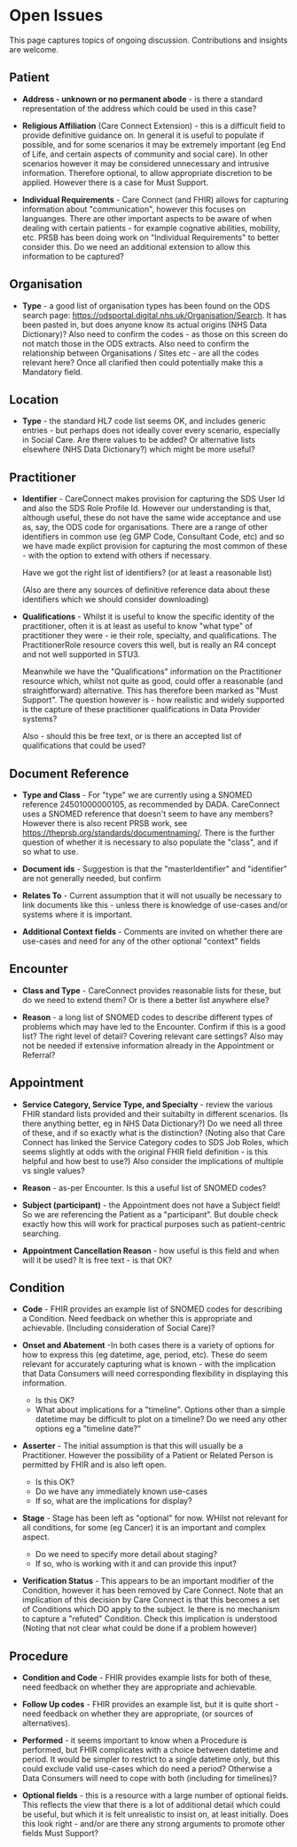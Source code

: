 # **Open Issues**

This page captures topics of ongoing discussion. Contributions and insights are welcome.

## **Patient**
 - **Address - unknown or no permanent abode** - is there a standard representation of the address which could be used in this case?
 - **Religious Affiliation** (Care Connect Extension) - this is a difficult field to provide definitive guidance on. In general it is useful to populate if possible, and for some scenarios it may be extremely important (eg End of Life, and certain aspects of community and social care). In other scenarios however it may be considered unnecessary and intrusive information. Therefore optional, to allow appropriate discretion to be applied. However there is a case for Must Support.

  - **Individual Requirements** - Care Connect (and FHIR) allows for capturing information about "communication", however this focuses on languanges. There are other important aspects to be aware of when dealing with certain patients - for example cognative abilities, mobility, etc. PRSB has been doing work on "Individual Requirements" to better consider this. Do we need an additional extension to allow this information to be captured?

## **Organisation**
 - **Type** - a good list of organisation types has been found on the ODS search page: <https://odsportal.digital.nhs.uk/Organisation/Search>. It has been pasted in, but does anyone know its actual origins (NHS Data Dictionary)? Also need to confirm the codes - as those on this screen do not match those in the ODS extracts. Also need to confirm the relationship between Organisations / Sites etc - are all the codes relevant here? Once all clarified then could potentially make this a Mandatory field.


## **Location**
 - **Type** - the standard HL7 code list seems OK, and includes generic entries - but perhaps does not ideally cover every scenario, especially in Social Care. Are there values to be added? Or alternative lists elsewhere (NHS Data Dictionary?) which might be more useful?


## **Practitioner**
 - **Identifier** - CareConnect makes provision for capturing the SDS User Id and also the SDS Role Profile Id. However our understanding is that, although useful, these do not have the same wide acceptance and use as, say, the ODS code for organisations. There are a range of other identifiers in common use (eg GMP Code, Consultant Code, etc) and so we have made explict provision for capturing the most common of these - with the option to extend with others if necessary. 

   Have we got the right list of identifiers? (or at least a reasonable list)

   (Also are there any sources of definitive reference data about these identifiers which we should consider downloading)

 - **Qualifications** - Whilst it is useful to know the specific identity of the practitioner, often it is at least as useful to know "what type" of practitioner they were - ie their role, specialty, and qualifications. The PractitionerRole resource covers this well, but is really an R4 concept and not well supported in STU3. 
 
   Meanwhile we have the "Qualifications" information on the Practitioner resource which, whilst not quite as good, could offer a reasonable (and straightforward) alternative. This has therefore been marked as "Must Support". The question however is - how realistic and widely supported is the capture of these practitioner qualifications in Data Provider systems?

   Also - should this be free text, or is there an accepted list of qualifications that could be used?


## **Document Reference**
 - **Type and Class** - For "type" we are currently using a SNOMED reference 24501000000105, as recommended by DADA. CareConnect uses a SNOMED reference that doesn't seem to have any members? However there is also recent PRSB work, see <https://theprsb.org/standards/documentnaming/>. There is the further question of whether it is necessary to also populate the "class", and if so what to use.

 - **Document ids** - Suggestion is that the "masterIdentifier" and "identifier" are not generally needed, but confirm

 - **Relates To** - Current assumption that it will not usually be necessary to link documents like this - unless there is knowledge of use-cases and/or systems where it is important.

 - **Additional Context fields** - Comments are invited on whether there are use-cases and need for any of the other optional "context" fields


## **Encounter**
 - **Class and Type** - CareConnect provides reasonable lists for these, but do we need to extend them? Or is there a better list anywhere else?

 - **Reason** -  a long list of SNOMED codes to describe different types of problems which may have led to the Encounter. Confirm if this is a good list? The right level of detail? Covering relevant care settings? Also may not be needed if extensive information already in the Appointment or Referral?


## **Appointment**
 - **Service Category, Service Type, and Specialty** - review the various FHIR standard lists provided and their suitabilty in different scenarios. (Is there anything better, eg in NHS Data Dictionary?) Do we need all three of these, and if so exactly what is the distinction? (Noting also that Care Connect has linked the Service Category codes to SDS Job Roles, which seems slightly at odds with the original FHIR field definition - is this helpful and how best to use?) Also consider the implications of multiple vs single values?

  - **Reason** -  as-per Encounter. Is this a useful list of SNOMED codes?

 - **Subject (participant)** - the Appointment does not have a Subject field! So we are referencing the Patient as a "participant". But double check exactly how this will work for practical purposes such as patient-centric searching.

  - **Appointment Cancellation Reason** - how useful is this field and when will it be used? It is free text - is that OK?
 
  
## **Condition**

 - **Code** - FHIR provides an example list of SNOMED codes for describing a Condition. Need feedback on whether this is appropriate and achievable. (Including consideration of Social Care)?

 - **Onset and Abatement** -In both cases there is a variety of options for how to express this (eg datetime, age, period, etc). These do seem relevant for accurately capturing what is known - with the implication that Data Consumers will need corresponding flexibility in displaying this information.
   - Is this OK?
   - What about implications for a "timeline". Options other than a simple datetime may be difficult to plot on a timeline? Do we need any other options eg a "timeline date?"

 -  **Asserter** - The initial assumption is that this will usually be a Practitioner. However the possibility of a Patient or Related Person is permitted by FHIR and is also left open.
     - Is this OK?
     - Do we have any immediately known use-cases
     - If so, what are the implications for display?

  - **Stage** - Stage has been left as "optional" for now. WHilst not relevant for all conditions, for some (eg Cancer) it is an important and complex aspect.
     - Do we need to specify more detail about staging?
     - If so, who is working with it and can provide this input?


- **Verification Status** - This appears to be an important modifier of the Condition, however it has been removed by Care Connect. Note that an implication of this decision by Care Connect is that this becomes a set of Conditions which DO apply to the subject. Ie there is no mechanism to capture a "refuted" Condition. Check this implication is understood (Noting that not clear what could be done if a problem however)


## **Procedure**

 - **Condition and Code** - FHIR provides example lists for both of these, need feedback on whether they are appropriate and achievable. 

  - **Follow Up codes** - FHIR provides an example list, but it is quite short - need feedback on whether they are appropriate, (or sources of alternatives). 
 
 - **Performed** - it seems important to know when a Procedure is performed, but FHIR complicates with a choice between datetime and period. It would be simpler to restrict to a single datetime only, but this could exclude valid use-cases which do need a period? Otherwise a Data Consumers will need to cope with both (including for timelines)?

 - **Optional fields** - this is a resource with a large number of optional fields. This reflects the view that there is a lot of additional detail which could be useful, but which it is felt unrealistic to insist on, at least initially. Does this look right - and/or are there any strong arguments to promote other fields Must Support?

